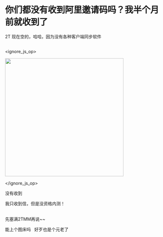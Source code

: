 # 你们都没有收到阿里邀请码吗？我半个月前就收到了


2T 现在空的，哈哈，因为没有各种客户端同步软件<br />
<br />

<ignore_js_op>

<img id="aimg_140698" aid="140698" src="static/image/common/none.gif" zoomfile="forum.php?mod=attachment&aid=MTQwNjk4fGRlZjYyZjhlfDE2MDk1MTM5NzB8NDczNDR8NzU3NTA5&noupdate=yes&nothumb=yes" file="forum.php?mod=attachment&aid=MTQwNjk4fGRlZjYyZjhlfDE2MDk1MTM5NzB8NDczNDR8NzU3NTA5&noupdate=yes" class="zoom" onclick="zoom(this, this.src, 0, 0, 0)" width="388" id="aimg_140698" inpost="1" onmouseover="showMenu({'ctrlid':this.id,'pos':'12'})" />

<div class="tip tip_4 aimg_tip" id="aimg_140698_menu" style="position: absolute; display: none" disautofocus="true">
<div class="xs0">
<p><strong>微信图片_20201023102409.png</strong> <em class="xg1">(47.98 KB, 下载次数: 0)</em></p>
<p>
<a href="forum.php?mod=attachment&amp;aid=MTQwNjk4fGRlZjYyZjhlfDE2MDk1MTM5NzB8NDczNDR8NzU3NTA5&amp;nothumb=yes" target="_blank">下载附件</a>

</p>

<p class="xg1 y">2020-10-23 10:27 上传</p>

</div>
<div class="tip_horn"></div>
</div>

</ignore_js_op>
<img id="aimg_qgU5A" onclick="zoom(this, this.src, 0, 0, 0)" class="zoom" src="https://cdn.jsdelivr.net/gh/hishis/forum-master/public/images/patch.gif" onmouseover="img_onmouseoverfunc(this)" onload="thumbImg(this)" border="0" alt="" />

没有收到

我只收到信，但是没资格内测！<br />
<br />
<img src="static/image/smiley/default/mad.gif" smilieid="11" border="0" alt="" /><img src="static/image/smiley/default/mad.gif" smilieid="11" border="0" alt="" /><img src="static/image/smiley/default/mad.gif" smilieid="11" border="0" alt="" />

先塞满2TMM再说~~

能上个图床吗&nbsp; &nbsp;好歹也是个元老了<img src="static/image/smiley/yct/006.gif" smilieid="32" border="0" alt="" />
